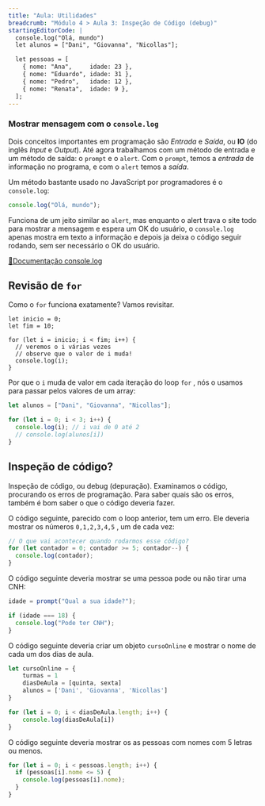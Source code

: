 ```yaml
---
title: "Aula: Utilidades"
breadcrumb: "Módulo 4 > Aula 3: Inspeção de Código (debug)"
startingEditorCode: |
  console.log("Olá, mundo")
  let alunos = ["Dani", "Giovanna", "Nicollas"];

  let pessoas = [
    { nome: "Ana",     idade: 23 },
    { nome: "Eduardo", idade: 31 },
    { nome: "Pedro",   idade: 12 },
    { nome: "Renata",  idade: 9 },
  ];
---
```


### Mostrar mensagem com o `console.log`

Dois conceitos importantes em programação são _Entrada_ e _Saída_, ou **IO** (do inglês _Input_ e _Output_).
Até agora trabalhamos com um método de entrada e um método de saída: o `prompt` e o `alert`. Com o `prompt`, temos a _entrada_ de informação no programa, e com o `alert` temos a _saída_.

Um método bastante usado no JavaScript por programadores é o `console.log`:

```js
console.log("Olá, mundo");
```

Funciona de um jeito similar ao `alert`, mas enquanto o alert trava o site todo para mostrar a mensagem e espera um OK do usuário, o `console.log` apenas mostra em texto a informação e depois ja deixa o código seguir rodando, sem ser necessário o OK do usuário.

[📂Documentação console.log](https://developer.mozilla.org/pt-BR/docs/Web/API/console/log)

## Revisão de `for`

Como o `for` funciona exatamente? Vamos revisitar.

```
let inicio = 0;
let fim = 10;

for (let i = inicio; i < fim; i++) {
  // veremos o i várias vezes
  // observe que o valor de i muda!
  console.log(i);
}
```

Por que o `i` muda de valor em cada iteração do loop `for` , nós o usamos para passar pelos valores de um array:

```js
let alunos = ["Dani", "Giovanna", "Nicollas"];

for (let i = 0; i < 3; i++) {
  console.log(i); // i vai de 0 até 2
  // console.log(alunos[i])
}
```

## Inspeção de código?

Inspeção de código, ou debug (depuração).
Examinamos o código, procurando os erros de programação. Para saber quais são os erros, também é bom saber o que o código deveria fazer.

O código seguinte, parecido com o loop anterior, tem um erro. Ele deveria mostrar os números `0,1,2,3,4,5` , um de cada vez:

```js
// O que vai acontecer quando rodarmos esse código?
for (let contador = 0; contador >= 5; contador--) {
  console.log(contador);
}
```

O código seguinte deveria mostrar se uma pessoa pode ou não tirar uma CNH:

```js
idade = prompt("Qual a sua idade?");

if (idade === 18) {
  console.log("Pode ter CNH");
}
```

O código seguinte deveria criar um objeto `cursoOnline` e mostrar o nome de cada um dos dias de aula.

```js
let cursoOnline = {
	turmas = 1
	diasDeAula = [quinta, sexta]
	alunos = ['Dani', 'Giovanna', 'Nicollas']
}

for (let i = 0; i < diasDeAula.length; i++) {
	console.log(diasDeAula[i])
}
```

O código seguinte deveria mostrar os as pessoas com nomes com 5 letras ou menos.

```js
for (let i = 0; i < pessoas.length; i++) {
  if (pessoas[i].nome <= 5) {
    console.log(pessoas[i].nome);
  }
}
```
